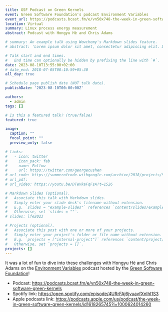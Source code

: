 ```yaml
---
title: GSF Podcast on Green Kernels
event: Green Software Foundation's podcast Environment Variables
event_url: https://podcasts.bcast.fm/e/vn50x748-the-week-in-green-software-green-kernels
location: Virtual
summary: Linux process energy measurement
abstract: Podcast with Hongyu Hè and Chris Adams

# summary: An example talk using Wowchemy's Markdown slides feature.
# abstract: 'Lorem ipsum dolor sit amet, consectetur adipiscing elit. Duis posuere tellusac convallis placerat. Proin tincidunt magna sed ex sollicitudin condimentum. Sed ac faucibus dolor, scelerisque sollicitudin nisi. Cras purus urna, suscipit quis sapien eu, pulvinar tempor diam.'

# Talk start and end times.
#   End time can optionally be hidden by prefixing the line with `#`.
date: 2023-08-10T13:55:00+02:00
# date_end: 2018-07-05T00:10:59+05:30
all_day: true

# Schedule page publish date (NOT talk date).
publishDate: '2023-08-10T00:00:00Z'

authors: 
  - admin
tags: []

# Is this a featured talk? (true/false)
featured: true

image:
  caption: ""
  focal_point: ""
  preview_only: false

# links:
#   - icon: twitter
#     icon_pack: fab
#     name: Follow
#     url: https://twitter.com/georgecushen
# url_code: https://summerofcode.withgoogle.com/archive/2018/projects/5742960490577920/
# url_pdf: 
# url_video: https://youtu.be/DTeVkaFqFsA?t=1526

# Markdown Slides (optional).
#   Associate this talk with Markdown slides.
#   Simply enter your slide deck's filename without extension.
#   E.g. `slides = "example-slides"` references `content/slides/example-slides.md`.
#   Otherwise, set `slides = ""`.
# slides: lfe2023

# Projects (optional).
#   Associate this post with one or more of your projects.
#   Simply enter your project's folder or file name without extension.
#   E.g. `projects = ["internal-project"]` references `content/project/deep-learning/index.md`.
#   Otherwise, set `projects = []`.
projects: []
---
```

<!-- 
{{% callout note %}}
Click on the **Slides** button above to view the built-in slides feature.
{{% /callout %}}

Slides can be added in a few ways:

- **Create** slides using Wowchemy's [_Slides_](https://wowchemy.com/docs/managing-content/#create-slides) feature and link using `slides` parameter in the front matter of the talk file
- **Upload** an existing slide deck to `static/` and link using `url_slides` parameter in the front matter of the talk file
- **Embed** your slides (e.g. Google Slides) or presentation video on this page using [shortcodes](https://wowchemy.com/docs/writing-markdown-latex/).

Further event details, including [page elements](https://wowchemy.com/docs/writing-markdown-latex/) such as image galleries, can be added to the body of this page. -->

It was a lot of fun to dive into these challenges with Hongyu Hè and Chris Adams on the [Environment Variables](https://podcasts.bcast.fm/e/vn50x748-the-week-in-green-software-green-kernels) podcast hosted by the [Green Software Foundation](https://greensoftware.foundation/)!

- Podcast: https://podcasts.bcast.fm/e/vn50x748-the-week-in-green-software-green-kernels
- Spotify link: https://open.spotify.com/episode/4URrFAj6jvuavfXnIhI1S3
- Apple podcasts link: https://podcasts.apple.com/us/podcast/the-week-in-green-software-green-kernels/id1618265745?i=1000624014260